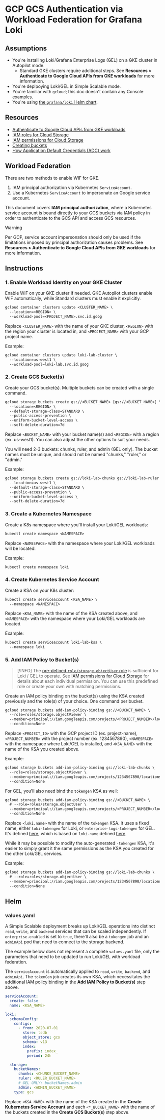 # GCP GCS Authentication via Workload Federation for Grafana Loki

## Assumptions

- You're installing Loki/Grafana Enterprise Logs (GEL) on a GKE cluster in Autopilot mode.
  - Standard GKE clusters require additional steps. See **Resources > Authenticate to Google Cloud APIs from GKE workloads** for more information.
- You're deplpoying Loki/GEL in Simple Scalable mode.
- You're familiar with `gcloud`; this doc doesn't contain any Console examples.
- You're using [the `grafana/loki` Helm chart](https://github.com/grafana/loki/tree/main/production/helm/loki).

## Resources

- [Authenticate to Google Cloud APIs from GKE workloads](https://cloud.google.com/kubernetes-engine/docs/how-to/workload-identity)
- [IAM roles for Cloud Storage](https://cloud.google.com/storage/docs/access-control/iam-roles)
- [IAM permissions for Cloud Storage](https://cloud.google.com/storage/docs/access-control/iam-permissions)
- [Creating buckets](https://cloud.google.com/storage/docs/creating-buckets)
- [How Application Default Credentials (ADC) work](https://cloud.google.com/docs/authentication/application-default-credentials)

## Workload Federation

There are two methods to enable WIF for GKE.

1. IAM principal authorization via Kubernetes `ServiceAccount`.
2. Use a Kubernetes `ServiceAccount` to impersonate an Google service account.

This document covers **IAM principal authorization**, where a Kubernetes service account is bound directly to your GCS buckets via IAM policy in order to authenticate to the GCS API and access GCS resources.

> [!WARNING]
> Per GCP, service account impersonation should only be used if the limitations
imposed by principal authorization causes problems. See **Resources > Authenticate to Google Cloud APIs from GKE workloads** for more information.

## Instructions

### 1. Enable Workload Identity on your GKE Cluster

Enable WIF on your GKE cluster if needed. GKE Autopilot clusters enable WIF automatically, while Standard clusters must enable it explicitly.

```txt
gcloud container clusters update <CLUSTER_NAME> \
  --location=<REGION> \
  --workload-pool=<PROJECT_NAME>.svc.id.goog
```

Replace `<CLUSTER_NAME>` with the name of your GKE cluster, `<REGION>` with the region your cluster is located in, and `<PROJECT_NAME>` with your GCP
project name.

Example:

```txt
gcloud container clusters update loki-lab-cluster \
  --location=us-west1 \
  --workload-pool=loki-lab.svc.id.goog
```

### 2. Create GCS Bucket(s)

Create your GCS bucket(s). Multiple buckets can be created with a single command.

```txt
gcloud storage buckets create gs://<BUCKET_NAME> [gs://<BUCKET_NAME>] \
  --location=<REGION> \
  --default-storage-class=STANDARD \
  --public-access-prevention \
  --uniform-bucket-level-access \
  --soft-delete-duration=7d
```

Replace `<BUCKET_NAME>` with your bucket name(s) and `<REGION>` with a region (ex. us-west1). You can also adjust the other options to suit your needs.

You will need 2-3 buckets: chunks, ruler, and admin (GEL only). The bucket names must be unique, and should not be named "chunks," "ruler," or "admin."

Example:

```txt
gcloud storage buckets create gs://loki-lab-chunks gs://loki-lab-ruler gs://loki-lab-admin \
  --location=us-west1 \
  --default-storage-class=STANDARD \
  --public-access-prevention \
  --uniform-bucket-level-access \
  --soft-delete-duration=7d
```

### 3. Create a Kubernetes Namespace

Create a K8s namespace where you'll install your Loki/GEL workloads:

```txt
kubectl create namespace <NAMESPACE>
```

Replace `<NAMESPACE>` with the namespace where your Loki/GEL workloads will be located.

Example:

```txt
kubectl create namespace loki
```

### 4. Create Kubernetes Service Account

Create a KSA on your K8s cluster:

```txt
kubectl create serviceaccount <KSA_NAME> \
  --namespace <NAMESPACE>
```

Replace `<KSA_NAME>` with the name of the KSA created above, and `<NAMESPACE>` with the namespace where your Loki/GEL workloads are located.

Example:

```txt
kubectl create serviceaccount loki-lab-ksa \
  --namespace loki
```

### 5. Add IAM Policy to Bucket(s)

> [!INFO]
> The [pre-defined `role/storage.objectUser` role](https://cloud.google.com/storage/docs/access-control/iam-roles) is sufficient for Loki / GEL to
 operate. See [IAM permissions for Cloud Storage](https://cloud.google.com/storage/docs/access-control/iam-permissions) for details about each individual
 permission. You can use this predefined role or create your own with matching permissions.

Create an IAM policy binding on the bucket(s) using the KSA created previously and the role(s) of your choice. One command per bucket.

```txt
gcloud storage buckets add-iam-policy-binding gs://<BUCKET_NAME> \
  --role=roles/storage.objectViewer \
  --member=principal://iam.googleapis.com/projects/<PROJECT_NUMBER>/locations/global/workloadIdentityPools/<PROJECT_ID>.svc.id.goog/subject/ns/<NAMESPACE>/sa/<KSA_NAME> \
  --condition=None
```

Replace `<PROJECT_ID>` with the GCP project ID (ex. project-name), `<PROJECT_NUMBER>` with the project number (ex. 1234567890),
`<NAMESPACE>` with the namespace where Loki/GEL is installed, and `<KSA_NAME>` with the name of the KSA you created above.

Example:

```txt
gcloud storage buckets add-iam-policy-binding gs://loki-lab-chunks \
  --role=roles/storage.objectViewer \
  --member=principal://iam.googleapis.com/projects/1234567890/locations/global/workloadIdentityPools/loki-lab.svc.id.goog/subject/ns/loki/sa/loki-lab-ksa \
  --condition=None
```

For GEL, you'll also need bind the `tokengen` KSA as well:

```txt
gcloud storage buckets add-iam-policy-binding gs://<BUCKET_NAME> \
  # --role=roles/storage.objectUser \
  --member=principal://iam.googleapis.com/projects/<PROJECT_NUMBER>/locations/global/workloadIdentityPools/<PROJECT_ID>.svc.id.goog/subject/ns/<NAMESPACE>/sa/<loki.name>-tokengen \
  --condition=None
```

Replace `<loki.name>` with the name of the `tokengen` KSA. It uses a fixed name, either `loki-tokengen` for Loki, or `enterprise-logs-tokengen` for GEL. It's defined [here](https://github.com/grafana/loki/blob/4b5925a28e61f29a20aaabda3a159386a8ba7638/production/helm/loki/templates/tokengen/_helpers.yaml),
 which is based on `loki.name` defined [here](https://github.com/grafana/loki/blob/716d54e2a9617a80c2496a46e9c4cbf8ed51a5d9/production/helm/loki/templates/_helpers.tpl).

While it may be possible to modify the auto-generated `-tokengen` KSA, it's easier to simply grant it the same permissions as the KSA you created for the other Loki/GEL services.

Example:

```txt
gcloud storage buckets add-iam-policy-binding gs://loki-lab-chunks \
  # --role=roles/storage.objectUser \
  --member=principal://iam.googleapis.com/projects/1234567890/locations/global/workloadIdentityPools/loki-lab.svc.id.goog/subject/ns/loki/sa/loki-tokengen \
  --condition=None
```

## Helm

### values.yaml

A Simple Scalable deployment breaks up Loki/GEL operations into distinct `read`, `write`, and `backend` services that can be scaled independently.
 If `enterprise.enabled` is set to `true`, there'll also be a `tokengen` job and an `adminApi` pod that need to connect to the storage backend.

The example below does not represent a complete `values.yaml` file, only the parameters that need to be updated to run Loki/GEL with workload federation.

The `serviceAccount` is automatically applied to `read`, `write`, `backend`, and `adminApi`. The `tokenGen` job creates its own KSA,
which necessitates the additional IAM policy binding in the **Add IAM Policy to Bucket(s)** step above.

```yaml
serviceAccount:
  create: false
  name: <KSA_NAME>

loki:
  schemaConfig:
    configs:
      - from: 2020-07-01
        store: tsdb
        object_store: gcs
        schema: v13
        index:
          prefix: index_
          period: 24h

  storage:
    bucketNames:
      chunks: <CHUNKS_BUCKET_NAME>
      ruler: <RULER_BUCKET_NAME>
      # GEL ONLY: bucketNames.admin
      admin: <ADMIN_BUCKET_NAME>
    type: gcs
```

Replace `<KSA_NAME>` with the name of the KSA created in the **Create Kubernetes Service Account** and each `<*_BUCKET_NAME>` with the name of the buckets created in the **Create GCS Bucket(s)** step above.
